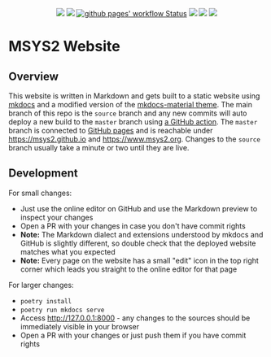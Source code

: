 <p align="center">
  <a title="msys2.github.io" href="https://msys2.github.io"><img src="https://img.shields.io/website.svg?label=msys2.github.io&longCache=true&style=flat-square&url=http%3A%2F%2Fmsys2.github.io%2Findex.html&logo=github"></a><!--
  -->
  <a title="Join the chat at https://gitter.im/msys2/msys2" href="https://gitter.im/msys2/msys2"><img src="https://img.shields.io/badge/chat-on%20gitter-4db797.svg?longCache=true&style=flat-square&logo=gitter&logoColor=e8ecef"></a><!--
  -->
  <a title="GitHub Actions" href="https://github.com/msys2/msys2.github.io/actions?query=workflow%3Agithub%20pages"><img alt="github pages' workflow Status" src="https://img.shields.io/github/actions/workflow/status/msys2/msys2.github.io/main.yml?branch=source&longCache=true&style=flat-square&label=build&logo=github"></a><!--
  -->
  <a title="Follow msys2org on Twitter" href="https://twitter.com/msys2org"><img src="https://img.shields.io/twitter/follow/msys2org?color=31A4F1&logo=twitter&logoColor=white&style=flat-square"></a><!--
  -->
  <a title="Follow msys2org on Mastodon" href="https://fosstodon.org/@msys2org"><img src="https://img.shields.io/mastodon/follow/109365079526574177?color=000197&domain=https%3A%2F%2Ffosstodon.org%2F&logo=mastodon&logoColor=white&style=flat-square"></a><!--
  -->
  <a title="Join the community on Discord" href="https://discord.com/invite/jPQdRdDcT9"><img src="https://img.shields.io/discord/792780131906617355?color=5865F2&label=Discord&logo=discord&logoColor=white&style=flat-square"></a><!--
  -->
</p>

# MSYS2 Website

## Overview

This website is written in Markdown and gets built to a static website using
[mkdocs](https://www.mkdocs.org/) and a modified version of the [mkdocs-material
theme](https://squidfunk.github.io/mkdocs-material). The main branch of this
repo is the `source` branch and any new commits will auto deploy a new build to
the `master` branch using [a GitHub
action](https://github.com/peaceiris/actions-gh-pages). The `master` branch is
connected to [GitHub pages](https://pages.github.com) and is reachable under
https://msys2.github.io and https://www.msys2.org. Changes to the `source`
branch usually take a minute or two until they are live.


## Development

For small changes:

* Just use the online editor on GitHub and use the Markdown preview to inspect your changes
* Open a PR with your changes in case you don't have commit rights
* **Note:** The Markdown dialect and extensions understood by mkdocs and GitHub is
  slightly different, so double check that the deployed website matches what you
  expected
* **Note:** Every page on the website has a small "edit" icon in the top right corner which leads you straight to the online editor for that page

For larger changes:

* `poetry install`
* `poetry run mkdocs serve`
* Access http://127.0.0.1:8000 - any changes to the sources should be
  immediately visible in your browser
* Open a PR with your changes or just push them if you have commit rights
